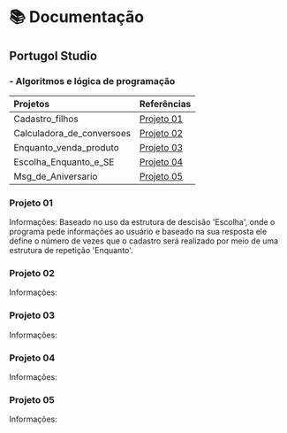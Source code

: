 # 📚 Documentação 
  ## Portugol Studio 
  ### - Algoritmos e lógica de programação
  |Projetos    | Referências |
  |:---------|-------------|
  |Cadastro_filhos|[Projeto 01](https://github.com/Alexandre-Paiva/projetos_algoritmo/blob/master/Cadastro_filhos.por)|
  |Calculadora_de_conversoes| [Projeto 02](https://github.com/Alexandre-Paiva/projetos_algoritmo/blob/master/Calculadora_de_conversoes.por)|
  |Enquanto_venda_produto| [Projeto 03](https://github.com/Alexandre-Paiva/projetos_algoritmo/blob/master/Enquanto_venda_produto.por)|
  |Escolha_Enquanto_e_SE| [Projeto 04](https://github.com/Alexandre-Paiva/projetos_algoritmo/blob/master/Escolha_Enquanto_e_SE.por)|
  |Msg_de_Aniversario | [Projeto 05](https://github.com/Alexandre-Paiva/projetos_algoritmo/blob/master/msg_de_aniversario.por)|

### Projeto 01 
 Informações: 
 Baseado no uso da estrutura de descisão 'Escolha', onde o programa pede informações ao usuário e baseado na sua resposta ele define o número de vezes que o cadastro será realizado por meio de uma estrutura de repetição 'Enquanto'.

### Projeto 02 
 Informações: 
 
### Projeto 03 
 Informações: 
 
### Projeto 04 
 Informações: 
 
### Projeto 05 
 Informações: 
 
